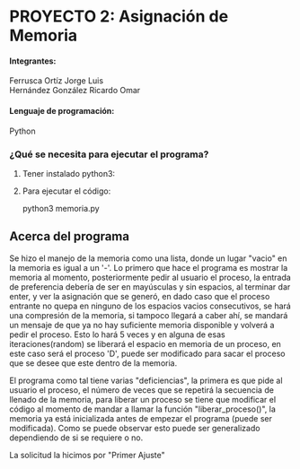# PROYECTO 2: Asignación de Memoria
#### Integrantes:  

Ferrusca Ortíz Jorge Luis  
Hernández González Ricardo Omar

#### Lenguaje de programación: 

Python

### ¿Qué se necesita para ejecutar el programa?

1. Tener instalado python3:

2. Para ejecutar el código:
	
	python3 memoria.py


## Acerca del programa

Se hizo el manejo de la memoria como una lista, donde un lugar "vacio" en la memoria es igual a un '-'. Lo primero que hace el programa es mostrar la memoria al momento, posteriormente pedir al usuario el proceso, la entrada de preferencia debería de ser en mayúsculas y sin espacios, al terminar dar enter, y ver la asignación que se generó, en dado caso que el proceso entrante no quepa en ninguno de los espacios vacios consecutivos, se hará una compresión de la memoria, si tampoco llegará a caber ahí, se mandará un mensaje de que ya no hay suficiente memoria disponible y volverá a pedir el proceso. Esto lo hará 5 veces y en alguna de esas iteraciones(random) se liberará el espacio en memoria de un proceso, en este caso será el proceso 'D', puede ser modificado para sacar el proceso que se desee que este dentro de la memoria. 


El programa como tal tiene varias "deficiencias", la primera es que pide al usuario el proceso, el número de veces que se repetirá la secuencia de llenado de la memoria, para liberar un proceso se tiene que modificar el código al momento de mandar a llamar la función "liberar_proceso()", la memoria ya está inicializada antes de empezar el programa (puede ser modificada). Como se puede observar esto puede ser generalizado dependiendo de si se requiere o no.

La solicitud la hicimos por "Primer Ajuste"




